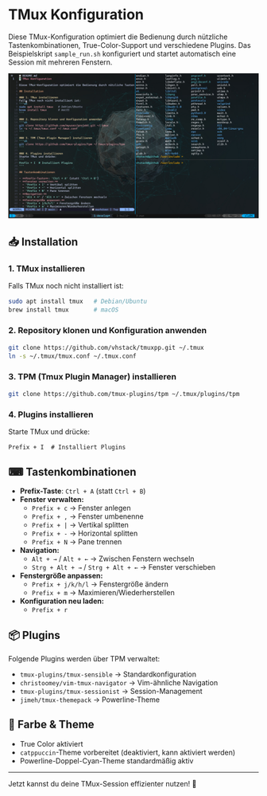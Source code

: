 # TMux Konfiguration

Diese TMux-Konfiguration optimiert die Bedienung durch nützliche Tastenkombinationen, True-Color-Support und verschiedene Plugins.
Das Beispielskript `sample_run.sh` konfiguriert und startet automatisch eine Session mit mehreren Fenstern.  

![Screenshot](screenshot.png)

## 📥 Installation

### 1. TMux installieren
Falls TMux noch nicht installiert ist:
```sh
sudo apt install tmux   # Debian/Ubuntu
brew install tmux       # macOS
```

### 2. Repository klonen und Konfiguration anwenden
```sh
git clone https://github.com/vhstack/tmuxpp.git ~/.tmux
ln -s ~/.tmux/tmux.conf ~/.tmux.conf
```

### 3. TPM (Tmux Plugin Manager) installieren
```sh
git clone https://github.com/tmux-plugins/tpm ~/.tmux/plugins/tpm
```

### 4. Plugins installieren
Starte TMux und drücke:
```
Prefix + I  # Installiert Plugins
```

## ⌨ Tastenkombinationen

- **Prefix-Taste**: `Ctrl + A` (statt `Ctrl + B`)
- **Fenster verwalten:**
  - `Prefix + c` → Fenster anlegen
  - `Prefix + ,` → Fenster umbenenne
  - `Prefix + |` → Vertikal splitten
  - `Prefix + -` → Horizontal splitten
  - `Prefix + N` → Pane trennen
- **Navigation:**
  - `Alt + →` / `Alt + ←` → Zwischen Fenstern wechseln
  - `Strg + Alt + →` / `Strg + Alt + ←` → Fenster verschieben
- **Fenstergröße anpassen:**
  - `Prefix + j/k/h/l` → Fenstergröße ändern
  - `Prefix + m` → Maximieren/Wiederherstellen
- **Konfiguration neu laden:**
  - `Prefix + r`

## 📦 Plugins
Folgende Plugins werden über TPM verwaltet:
- `tmux-plugins/tmux-sensible` → Standardkonfiguration
- `christoomey/vim-tmux-navigator` → Vim-ähnliche Navigation
- `tmux-plugins/tmux-sessionist` → Session-Management
- `jimeh/tmux-themepack` → Powerline-Theme
    
## 🎨 Farbe & Theme
- True Color aktiviert
- `catppuccin`-Theme vorbereitet (deaktiviert, kann aktiviert werden)
- Powerline-Doppel-Cyan-Theme standardmäßig aktiv

---
Jetzt kannst du deine TMux-Session effizienter nutzen! 🚀
